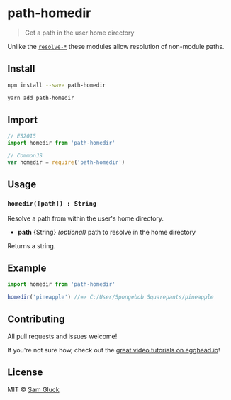 # path-homedir

> Get a path in the user home directory

Unlike the [`resolve-*`](https://github.com/sindresorhus/resolve-cwd) these modules allow resolution of non-module paths. 

## Install

```sh
npm install --save path-homedir
```

```sh
yarn add path-homedir
```

## Import

```js
// ES2015
import homedir from 'path-homedir'
```

```js
// CommonJS
var homedir = require('path-homedir')
```

## Usage

### `homedir([path]) : String`

Resolve a path from within the user's home directory.

- __path__ {String} _(optional)_ path to resolve in the home directory

Returns a string.

## Example

```js
import homedir from 'path-homedir'

homedir('pineapple') //=> C:/User/Spongebob Squarepants/pineapple
```

## Contributing

All pull requests and issues welcome!

If you're not sure how, check out the [great video tutorials on egghead.io](http://bit.ly/2aVzthz)!

## License

MIT © [Sam Gluck](https://github.com/sdgluck)
